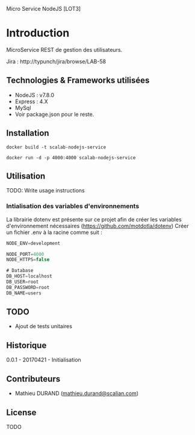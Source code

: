 Micro Service NodeJS [LOT3]

# Introduction

MicroService REST de gestion des utilisateurs.

Jira : http://typunch/jira/browse/LAB-58

## Technologies & Frameworks utilisées

* NodeJS : v7.8.0
* Express : 4.X
* MySql
* Voir package.json pour le reste.

## Installation

``` docker build -t scalab-nodejs-service ``` 

``` docker run -d -p 4000:4000 scalab-nodejs-service ``` 

## Utilisation

TODO: Write usage instructions
### Intialisation des variables d'environnements
La librairie dotenv est présente sur ce projet afin de créer les variables d'environnement nécessaires (https://github.com/motdotla/dotenv)
Créer un fichier .env à la racine comme suit :
 ```java
NODE_ENV=development

NODE_PORT=4000
NODE_HTTPS=false

# Database
DB_HOST=localhost
DB_USER=root
DB_PASSWORD=root
DB_NAME=users
```

## TODO

- Ajout de tests unitaires

## Historique
0.0.1 - 20170421 - Initialisation

## Contributeurs
      
- Mathieu DURAND (mathieu.durand@scalian.com)
        
## License

TODO